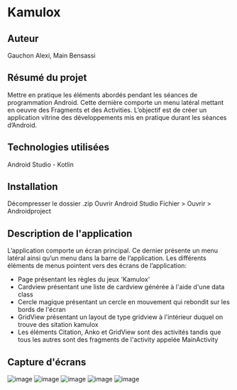 # Kamulox
## Auteur 
Gauchon Alexi, Main Bensassi

## Résumé du projet 
Mettre en pratique les éléments abordés pendant les séances de programmation Android.
Cette dernière comporte un menu latéral mettant en oeuvre des Fragments et des Activities. 
L’objectif est de créer un application vitrine des développements mis en pratique durant les séances d’Android.

## Technologies utilisées 
Android Studio - Kotlin

## Installation
Décompresser le dossier .zip
Ouvrir Android Studio
Fichier > Ouvrir > Androidproject

## Description de l'application
L’application comporte un écran principal. 
Ce dernier présente un menu latéral ainsi qu’un menu dans la barre de l’application.
Les différents éléments de menus pointent vers des écrans de l’application:
- Page présentant les règles du jeux 'Kamulox'
- Cardview présentant une liste de cardview générée à l'aide d'une data class
- Cercle magique présentant un cercle en mouvement qui rebondit sur les bords de l'écran
- GridView présentant un layout de type gridview à l'intérieur duquel on trouve des sitation kamulox
- Les éléments Citation, Anko et GridView sont des activités tandis que tous les autres sont des fragments de l'activity appelée MainActivity

## Capture d'écrans
![image](https://user-images.githubusercontent.com/45149566/51240346-c6e3cb00-197b-11e9-80b9-427966c618d6.jpg)
![image](https://user-images.githubusercontent.com/45149566/51240347-c77c6180-197b-11e9-8472-efeadeac7090.jpg)
![image](https://user-images.githubusercontent.com/45149566/51240352-cb0fe880-197b-11e9-83b5-960f91ff058d.jpg)
![image](https://user-images.githubusercontent.com/45149566/51240353-cb0fe880-197b-11e9-8c98-2dcd66d631f8.jpg)
![image](https://user-images.githubusercontent.com/45149566/51240355-cb0fe880-197b-11e9-8ed5-d8fc2d7d10c9.jpg)
